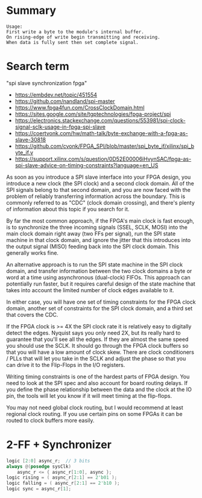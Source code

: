 # Summary
```
Usage:
First write a byte to the module's internal buffer.
On rising-edge of write begin transmitting and receiving.
When data is fully sent then set complete signal.
```

# Search term
"spi slave synchronization fpga"

- https://embdev.net/topic/451554
- https://github.com/nandland/spi-master
- https://www.fpga4fun.com/CrossClockDomain.html
- https://sites.google.com/site/tgptechnologies/fpga-project/spi
- https://electronics.stackexchange.com/questions/553981/spi-clock-signal-sclk-usage-in-fpga-spi-slave
- https://coertvonk.com/hw/math-talk/byte-exchange-with-a-fpga-as-slave-30818
- https://github.com/cvonk/FPGA_SPI/blob/master/spi_byte_if/xilinx/spi_byte_if.v
- https://support.xilinx.com/s/question/0D52E00006iHvynSAC/fpga-as-spi-slave-advice-on-timing-constraints?language=en_US

As soon as you introduce a SPI slave interface into your FPGA design, you introduce a new clock (the SPI clock) and a second clock domain. All of the SPI signals belong to that second domain, and you are now faced with the problem of reliably transferring information across the boundary. This is commonly referred to as "CDC" (clock domain crossing), and there's plenty of information about this topic if you search for it.

By far the most common approach, if the FPGA's main clock is fast enough, is to synchronize the three incoming signals (SSEL, SCLK, MOSI) into the main clock domain right away (two FFs per signal), run the SPI state machine in that clock domain, and ignore the jitter that this introduces into the output signal (MISO) feeding back into the SPI clock domain. This generally works fine.

An alternative approach is to run the SPI state machine in the SPI clock domain, and transfer information between the two clock domains a byte or word at a time using asynchronous (dual-clock) FIFOs. This approach can potentially run faster, but it requires careful design of the state machine that takes into account the limited number of clock edges available to it.

In either case, you will have one set of timing constraints for the FPGA clock domain, another set of constraints for the SPI clock domain, and a third set that covers the CDC.

If the FPGA clock is >= 4X the SPI clock rate it is relatively easy to digitally detect the edges. Nyquist says you only need 2X, but its really hard to guarantee that you'll see all the edges. If they are almost the same speed you should use the SCLK. It should go through the FPGA clock buffers so that you will have a low amount of clock skew. There are clock conditioners / PLLs that will let you take in the SCLK and adjust the phase so that you can drive it to the Flip-Flops in the I/O registers.

Writing timing constraints is one of the hardest parts of FPGA design. You need to look at the SPI spec and also account for board routing delays. If you define the phase relationship between the data and the clock at the IO pin, the tools will let you know if it will meet timing at the flip-flops.

You may not need global clock routing, but I would recommend at least regional clock routing. If you use certain pins on some FPGAs it can be routed to clock buffers more easily.

# 2-FF + Synchronizer
```verilog
logic [2:0] async_r;  // 3 bits
always @(posedge sysClk)
    async_r <= { async_r[1:0], async };
logic rising = ( async_r[2:1] == 2'b01 );
logic falling = ( async_r[2:1] == 2'b10 );
logic sync = async_r[1];
```